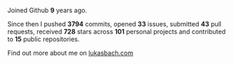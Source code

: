 Joined Github **9** years ago.

Since then I pushed **3794** commits, opened **33** issues, submitted **43** pull requests, received **728** stars across **101** personal projects and contributed to **15** public repositories.

Find out more about me on [lukasbach.com](https://lukasbach.com)
